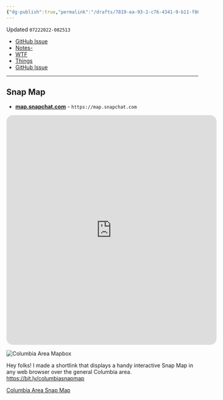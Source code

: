 ```yaml
---
{"dg-publish":true,"permalink":"/drafts/7819-ea-93-2-c76-4341-9-b11-f86-f9083-f56-d/","dgHomeLink":true,"dgPassFrontmatter":false}
---
```


Updated `07222022-082513`

- [GitHub Issue](https://github.com/extratone/<|>/issues/)
- [Notes- ](drafts://open?uuid=7819EA93-2C76-4341-9B11-F86F9083F56D)
- [WTF](https://davidblue.wtf/drafts/7819EA93-2C76-4341-9B11-F86F9083F56D.html)
- [Things](things:///show?id=CCJysVehE5q8T1qQtzUfm5)
- [GitHub Issue](https://github.com/extratone/<|>/issues/)

---

## Snap Map

- [**map.snapchat.com**](https://map.snapchat.com) - `https://map.snapchat.com`

<div style="width: 550px; height: 600px; border-radius: 16px; overflow: hidden; border: 1px solid rgb(223, 227, 231); position: relative; z-index: 1;"><iframe src="https://map.snapchat.com/embed/1658488595229/@38.951127,-92.353539,11.20z" width="100%" height="100%" frameborder="0" style="position: absolute; inset: 0px;"></iframe></div>

![Columbia Area Mapbox](https://user-images.githubusercontent.com/43663476/180429913-25cb1c22-7097-4d0d-8b2a-602937e77619.jpeg)

Hey folks! I made a shortlink that displays a handy interactive Snap Map in any web browser over the general Columbia area. https://bit.ly/columbiasnapmap

[Columbia Area Snap Map](buttonurl://https://bit.ly/columbiasnapmap)